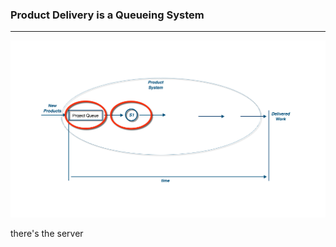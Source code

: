 <!-- .slide: data-background="resources/footer.svg" data-background-size="contain" data-background-position="bottom"  -->

### **Product Delivery is a Queueing System**

- - -

<img class="plain" src="resources/queue-01-product-system-server.png" />


<aside class="notes">
  <p>
    there's the server
  </p>
</aside>
